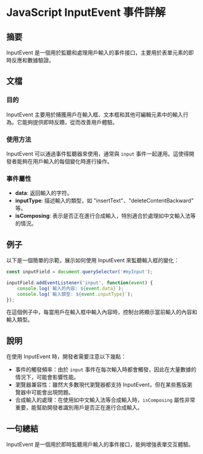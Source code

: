 <!--
Meta Description: # JavaScript InputEvent 事件詳解 ## 摘要 InputEvent 是一個用於監聽和處理用戶輸入的事件接口，主要用於表單元素的即時反應和數據驗證。 ## 文檔 ### 目的 InputEvent 主要用於捕獲用戶在輸入框、文本框和其他可編輯元素中的輸入行為。它能夠提供即時反饋...
Meta Keywords: inputevent, input, event, javascript, data
-->

# JavaScript InputEvent 事件詳解

## 摘要
InputEvent 是一個用於監聽和處理用戶輸入的事件接口，主要用於表單元素的即時反應和數據驗證。

## 文檔
### 目的
InputEvent 主要用於捕獲用戶在輸入框、文本框和其他可編輯元素中的輸入行為。它能夠提供即時反饋，從而改善用戶體驗。

### 使用方法
InputEvent 可以通過事件監聽器來使用，通常與 `input` 事件一起運用。這使得開發者能夠在用戶輸入的每個變化時進行操作。

### 事件屬性
- **data**: 返回輸入的字符。
- **inputType**: 描述輸入的類型，如 "insertText"、"deleteContentBackward" 等。
- **isComposing**: 表示是否正在進行合成輸入，特別適合於處理如中文輸入法等的情況。

## 例子
以下是一個簡單的示範，展示如何使用 InputEvent 來監聽輸入框的變化：

```javascript
const inputField = document.querySelector('#myInput');

inputField.addEventListener('input', function(event) {
    console.log(`輸入的內容: ${event.data}`);
    console.log(`輸入類型: ${event.inputType}`);
});
```

在這個例子中，每當用戶在輸入框中輸入內容時，控制台將顯示當前輸入的內容和輸入類型。

## 說明
在使用 InputEvent 時，開發者需要注意以下幾點：
- 事件的觸發頻率：由於 `input` 事件在每次輸入時都會觸發，因此在大量數據的情況下，可能會影響性能。
- 瀏覽器兼容性：雖然大多數現代瀏覽器都支持 InputEvent，但在某些舊版瀏覽器中可能會出現問題。
- 合成輸入的處理：在使用如中文輸入法等合成輸入時，`isComposing` 屬性非常重要，能幫助開發者識別用戶是否正在進行合成輸入。

## 一句總結
InputEvent 是一個用於即時監聽用戶輸入的事件接口，能夠增強表單交互體驗。